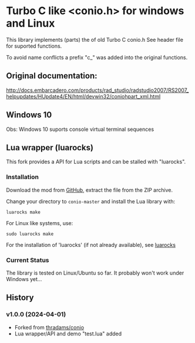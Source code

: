 # Turbo C like <conio.h> for windows and Linux

This library implements (parts) the of old Turbo C conio.h
See header file for suported functions.

To avoid name conflicts a prefix "c_" was added into the original functions.


## Original documentation:

http://docs.embarcadero.com/products/rad_studio/radstudio2007/RS2007_helpupdates/HUpdate4/EN/html/devwin32/coniohpart_xml.html


## Windows 10
Obs: Windows 10 suports console virtual terminal sequences

## Lua wrapper (luarocks)

This fork provides a API for Lua scripts and can be stalled with "luarocks".


### Installation

Download the mod from [GitHub](https://github.com/joe7575/conio/archive/master.zip),
extract the file from the ZIP archive.

Change your directory  to `conio-master` and install the Lua library with:

```
luarocks make
```

For Linux like systems, use:

```
sudo luarocks make
```

For the installation of 'luarocks' (if not already available),
see [luarocks](https://luarocks.org/)

### Current Status

The library is tested on Linux/Ubuntu so far.
It probably won't work under Windows yet...

## History

### v1.0.0 (2024-04-01)

- Forked from [thradams/conio](https://github.com/thradams/conio)
- Lua wrapper/API and demo "test.lua" added



